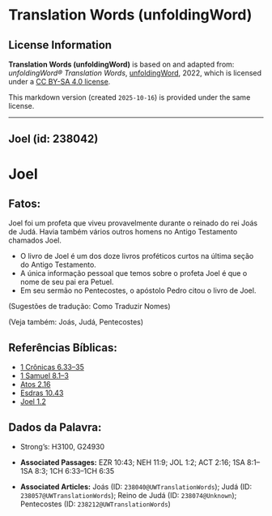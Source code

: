 # Translation Words (unfoldingWord)

## License Information

**Translation Words (unfoldingWord)** is based on and adapted from: _unfoldingWord® Translation Words_, [unfoldingWord](https://unfoldingword.org/utw), 2022, which is licensed under a [CC BY-SA 4.0 license](https://creativecommons.org/licenses/by-sa/4.0/legalcode.en).

This markdown version (created `2025-10-16`) is provided under the same license.



--------------------------------

## Joel (id: 238042)

Joel
====

Fatos:
------

Joel foi um profeta que viveu provavelmente durante o reinado do rei Joás de Judá. Havia também vários outros homens no Antigo Testamento chamados Joel.

* O livro de Joel é um dos doze livros proféticos curtos na última seção do Antigo Testamento.
* A única informação pessoal que temos sobre o profeta Joel é que o nome de seu pai era Petuel.
* Em seu sermão no Pentecostes, o apóstolo Pedro citou o livro de Joel.

(Sugestões de tradução: Como Traduzir Nomes)

(Veja também: Joás, Judá, Pentecostes)

Referências Bíblicas:
---------------------

* [1 Crônicas 6\.33–35](https://ref.ly/1Chr6:33-1Chr6:35)
* [1 Samuel 8\.1–3](https://ref.ly/1Sam8:1-1Sam8:3)
* [Atos 2\.16](https://ref.ly/Acts2:16)
* [Esdras 10\.43](https://ref.ly/Ezra10:43)
* [Joel 1\.2](https://ref.ly/Joel1:2)

Dados da Palavra:
-----------------

* Strong’s: H3100, G24930

* **Associated Passages:** EZR 10:43; NEH 11:9; JOL 1:2; ACT 2:16; 1SA 8:1–1SA 8:3; 1CH 6:33–1CH 6:35
* **Associated Articles:** Joás (ID: `238040@UWTranslationWords`); Judá (ID: `238057@UWTranslationWords`); Reino de Judá (ID: `238074@Unknown`); Pentecostes (ID: `238212@UWTranslationWords`)

